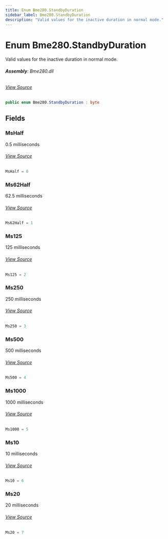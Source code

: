 ```yaml
---
title: Enum Bme280.StandbyDuration
sidebar_label: Bme280.StandbyDuration
description: "Valid values for the inactive duration in normal mode."
---
```

# Enum Bme280.StandbyDuration
Valid values for the inactive duration in normal mode.

###### **Assembly**: Bme280.dll
###### [View Source](https://github.com/WildernessLabs/Meadow.Foundation.git/blob/develop/Source/Meadow.Foundation.Peripherals/Sensors.Atmospheric.Bme280/Driver/Bme280.StandbyDuration.cs#L8)
```csharp title="Declaration"
public enum Bme280.StandbyDuration : byte
```
## Fields
### MsHalf
0.5 milliseconds
###### [View Source](https://github.com/WildernessLabs/Meadow.Foundation.git/blob/develop/Source/Meadow.Foundation.Peripherals/Sensors.Atmospheric.Bme280/Driver/Bme280.StandbyDuration.cs#L13)
```csharp title="Declaration"
MsHalf = 0
```
### Ms62Half
62.5 milliseconds
###### [View Source](https://github.com/WildernessLabs/Meadow.Foundation.git/blob/develop/Source/Meadow.Foundation.Peripherals/Sensors.Atmospheric.Bme280/Driver/Bme280.StandbyDuration.cs#L17)
```csharp title="Declaration"
Ms62Half = 1
```
### Ms125
125 milliseconds
###### [View Source](https://github.com/WildernessLabs/Meadow.Foundation.git/blob/develop/Source/Meadow.Foundation.Peripherals/Sensors.Atmospheric.Bme280/Driver/Bme280.StandbyDuration.cs#L21)
```csharp title="Declaration"
Ms125 = 2
```
### Ms250
250 milliseconds
###### [View Source](https://github.com/WildernessLabs/Meadow.Foundation.git/blob/develop/Source/Meadow.Foundation.Peripherals/Sensors.Atmospheric.Bme280/Driver/Bme280.StandbyDuration.cs#L25)
```csharp title="Declaration"
Ms250 = 3
```
### Ms500
500 milliseconds
###### [View Source](https://github.com/WildernessLabs/Meadow.Foundation.git/blob/develop/Source/Meadow.Foundation.Peripherals/Sensors.Atmospheric.Bme280/Driver/Bme280.StandbyDuration.cs#L29)
```csharp title="Declaration"
Ms500 = 4
```
### Ms1000
1000 milliseconds
###### [View Source](https://github.com/WildernessLabs/Meadow.Foundation.git/blob/develop/Source/Meadow.Foundation.Peripherals/Sensors.Atmospheric.Bme280/Driver/Bme280.StandbyDuration.cs#L33)
```csharp title="Declaration"
Ms1000 = 5
```
### Ms10
10 milliseconds
###### [View Source](https://github.com/WildernessLabs/Meadow.Foundation.git/blob/develop/Source/Meadow.Foundation.Peripherals/Sensors.Atmospheric.Bme280/Driver/Bme280.StandbyDuration.cs#L37)
```csharp title="Declaration"
Ms10 = 6
```
### Ms20
20 milliseconds
###### [View Source](https://github.com/WildernessLabs/Meadow.Foundation.git/blob/develop/Source/Meadow.Foundation.Peripherals/Sensors.Atmospheric.Bme280/Driver/Bme280.StandbyDuration.cs#L41)
```csharp title="Declaration"
Ms20 = 7
```
